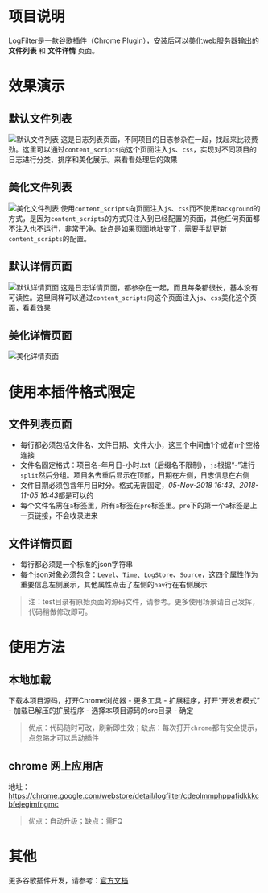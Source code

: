 # 项目说明
LogFilter是一款谷歌插件（Chrome Plugin），安装后可以美化web服务器输出的 **文件列表** 和 **文件详情** 页面。

# 效果演示
## 默认文件列表
![默认文件列表](https://github.com/oppoic/LogFilter/blob/master/pic/list-origin.png?raw=true)
这是日志列表页面，不同项目的日志参杂在一起，找起来比较费劲。这里可以通过`content_scripts`向这个页面注入`js`、`css`，实现对不同项目的日志进行分类、排序和美化展示。来看看处理后的效果
## 美化文件列表
![美化文件列表](https://github.com/oppoic/LogFilter/blob/master/pic/list-format.png?raw=true)
使用`content_scripts`向页面注入`js`、`css`而不使用`background`的方式，是因为`content_scripts`的方式只注入到已经配置的页面，其他任何页面都不注入也不运行，非常干净。缺点是如果页面地址变了，需要手动更新`content_scripts`的配置。

## 默认详情页面
![默认详情页面](https://github.com/oppoic/LogFilter/blob/master/pic/detail-origin.png?raw=true)
这是日志详情页面，都参杂在一起，而且每条都很长，基本没有可读性。这里同样可以通过`content_scripts`向这个页面注入`js`、`css`美化这个页面，看看效果
## 美化详情页面
![美化详情页面](https://github.com/oppoic/LogFilter/blob/master/pic/detail-format.png?raw=true)

# 使用本插件格式限定
## 文件列表页面
* 每行都必须包括文件名、文件日期、文件大小，这三个中间由1个或者n个空格连接
* 文件名固定格式：项目名-年月日-小时.txt（后缀名不限制），`js`根据“-”进行`split`然后分组。项目名去重后显示在顶部，日期在左侧，日志信息在右侧
* 文件日期必须包含年月日时分。格式无需固定，*05-Nov-2018 16:43*、*2018-11-05 16:43*都是可以的
* 每个文件名需在`a`标签里，所有`a`标签在`pre`标签里。`pre`下的第一个`a`标签是上一页链接，不会收录进来
## 文件详情页面
* 每行都必须是一个标准的json字符串
* 每个json对象必须包含：`Level`、`Time`、`LogStore`、`Source`，这四个属性作为重要信息左侧展示，其他属性点击了左侧的`nav`行在右侧展示
> 注：test目录有原始页面的源码文件，请参考。更多使用场景请自己发挥，代码稍做修改即可。

# 使用方法
## 本地加载
下载本项目源码，打开Chrome浏览器 - 更多工具 - 扩展程序，打开“开发者模式” - 加载已解压的扩展程序 - 选择本项目源码的src目录 - 确定
> 优点：代码随时可改，刷新即生效；缺点：每次打开`chrome`都有安全提示，点忽略才可以启动插件
## chrome 网上应用店
地址：https://chrome.google.com/webstore/detail/logfilter/cdeolmmphppafidkkkcbfejegimfngmc
> 优点：自动升级；缺点：需FQ

# 其他
更多谷歌插件开发，请参考：[官方文档](https://developer.chrome.com/extensions/overview "点击在当前页打开")
